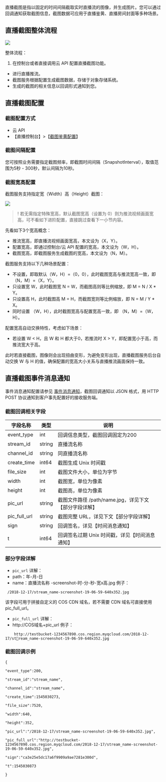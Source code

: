 


直播截图是指以固定的时间间隔截取实时直播流的图像，并生成图片。您可以通过回调通知获取截图信息，截图数据可应用于直播鉴黄、直播房间封面等多种场景。

## 直播截图整体流程

![](https://main.qcloudimg.com/raw/02003859ba1db720fbc7d36928d3ffdb.png)

整体流程：
1. 在控制台或者直接调用云 API 配置直播截图功能。
- 进行直播推流。
- 截图服务根据配置生成截图数据，存储于对象存储系统。
- 生成的截图的相关信息以回调形式通知到您。

## 直播截图配置

### 截图配置方式
- 云 API
- 【直播控制台】>【[截图鉴黄配置](https://console.cloud.tencent.com/live/config/jtjh)】

### 截图间隔配置

您可按照业务需要指定截图频率，即截图时间间隔（SnapshotInterval），取值范围为5秒 - 300秒，默认间隔为10秒。

### 截图宽高配置

截图服务支持指定宽（Width）高（Height）截图：

 ![](https://main.qcloudimg.com/raw/50a5faab6a70a0737eca78f0ac6b2c20.png)

>! 若无需指定特殊宽高，默认截图宽高（设置为 0）则为推流视频画面宽高，可不看如下进阶配置，直接跳过查看下一小节内容。

先看如下3个宽高概念：

- 推流宽高，即直播流视频画面宽高，本文设为（X，Y）。
- 配置宽高，即通过控制台/云 API 配置的宽高，本文设为（W，H）。
- 截图宽高，即截图服务生成截图的宽高，本文设为（N，M）。

截图服务支持以下几种场景配置：

- 不设置，即取默认（W，H）=（0，0），此时截图宽高与推流宽高一致，即 （N，M）=（X，Y）。
- 只设置宽 W，此时截图宽 N = W，而截图高则等比例缩放，即 M = N / X \* Y。
- 只设置高 H，此时截图高 M = H，而截图宽则等比例缩放，即 N = M / Y \* X。
- 同时设置 （W，H），此时截图宽高与配置宽高一致，即 （N，M）=（W，H）。

配置宽高自动交换特性，考虑如下场景：

- 若设置 W < H，且 W 和 H 都大于0，若推流时 X > Y，即配置宽小于高，而推流宽大于高。

此时若直接截图，图像则会出现扭曲变形，为避免变形出现，直播截图服务后台自动交换 W 与 H 的值，确保配置的宽高大小关系与直播推流画面保持一致。


## 直播截图事件消息通知

事件消息通知配置请参见 [事件消息通知](https://cloud.tencent.com/document/product/267/32744)，截图回调通知以 JSON 格式，用 HTTP POST 协议通知到客户事先配置好的接收服务端。

### 截图回调相关字段

| 字段名称 | 类型 | 说明 |
| --- | --- | --- |
| event\_type | int | 回调信息类型，截图回调固定为200 |
| stream\_id | string | 直播流名称 |
| channel\_id | string | 同直播流名称 |
| create\_time | int64 | 截图生成 Unix 时间戳 |
| file\_size | int | 截图文件大小，单位为字节 |
| width | int | 截图宽，单位为像素 |
| height | int | 截图高，单位为像素 |
| pic\_url | string | 截图文件路径 /path/name.jpg，详见下文【部分字段详解】 |
| pic\_full\_url | string | 截图完整 URL，详见下文【部分字段详解】 |
| sign | string | 回调签名，详见【时间消息通知】 |
| t | int64 | 回调签名过期 Unix 时间戳，详见【时间消息通知】 |

### 部分字段详解
- `pic_url` 详解：
 - path：年-月-日
 - name：直播流名称 -screenshot-时-分-秒-宽x高.jpg
 例子：
```
 /2018-12-17/stream_name-screenshot-19-06-59-640x352.jpg
```
该字段可用于拼接自定义的 COS CDN 域名，若不需要 CDN 域名可直接使用 pic_full_url。

- `pic_full_url` 详解：
 - http://COS域名+pic_url
	例子：
```
	http://testbucket-1234567890.cos.region.myqcloud.com/2018-12-17/stream_name-screenshot-19-06-59-640x352.jpg
```


### 截图回调示例

```
{

"event_type":200,

"stream_id":"stream_name",

"channel_id":"stream_name",

"create_time":1545030273,

"file_size":7520,

"width":640,

"height":352,

"pic_url":"/2018-12-17/stream_name-screenshot-19-06-59-640x352.jpg",

"pic_full_url":"http://testbucket-1234567890.cos.region.myqcloud.com/2018-12-17/stream_name-screenshot-19-06-59-640x352.jpg",

"sign":"ca3e25e5dc17a6f9909a9ae7281e300d",

"t":1545030873

}
```
